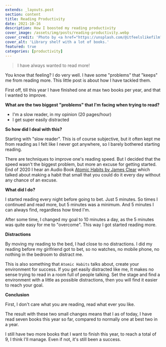 ```yaml
---
extends: _layouts.post
section: content
title: Reading Productivity
date: 2021-10-16
description: How I boosted my reading productivity
cover_image: /assets/img/posts/reading-productivity.webp
cover_credit: 'Photo by <a href="https://unsplash.com/@itfeelslikefilm?utm_source=unsplash&utm_medium=referral&utm_content=creditCopyText">Janko Ferlič</a> on <a href="https://unsplash.com/s/photos/book?utm_source=unsplash&utm_medium=referral&utm_content=creditCopyText">Unsplash</a>'
cover_alt: 'Library shelf with a lot of books.'
featured: true
categories: [productivity]
---
```


> I have always wanted to read more!

You know that feeling? I do very well. I have some "problems" that "keeps" me from reading more. This little post is about how I have tackled them.

First off, till this year I have finished one at max two books per year, and that I wanted to improve.

**What are the two biggest "problems" that I'm facing when trying to read?**

* I'm a slow reader, in my opinion (20 pages/hour)
* I get super easily distracted

**So how did I deal with this?**

Starting with "slow reader". This is of course subjective, but it often kept me from reading as I felt like I never got anywhere,
so I barely bothered starting reading.

There are techniques to improve one's reading speed. But I decided that the speed wasn't the biggest problem, but more an excuse for getting started.
End of 2020 I hear an Audio Book [Atomic Habits by James Clear](https://jamesclear.com/atomic-habits) which talked about
making a habit that small that you could do it every day without any chance of an excuse.

**What did I do?**

I started reading every night before going to bet. Just 5 minutes. So times I continued and read more, but 5 minutes was a minimum.
And 5 minutes I can always find, regardless how tired I'm.

After some time, I changed my goal to 10 minutes a day, as the 5 minutes was quite easy for me to "overcome".
This way I got started reading more.

**Distractions**

By moving my reading to the bed, I had close to no distractions. I did my reading before my girlfriend got to bet,
so no watches, no mobile phone, no nothing in the bedroom to distract me.

This is also something that `Atomic Habits` talks about, create your environment for success. If you get easily distracted like me,
It makes no sense trying to read in a room full of people talking. Set the stage and find a environment with a little as possible
distractions, then you will find it easier to reach your goal.

**Conclusion**

First, I don't care what you are reading, read what ever you like.

The result with these two small changes means that I as of today, I have read seven books this year so far, compared to normally one at best two
in a year.

I still have two more books that I want to finish this year, to reach a total of 9, I think I'll manage.
Even if not, it's still been a success.






